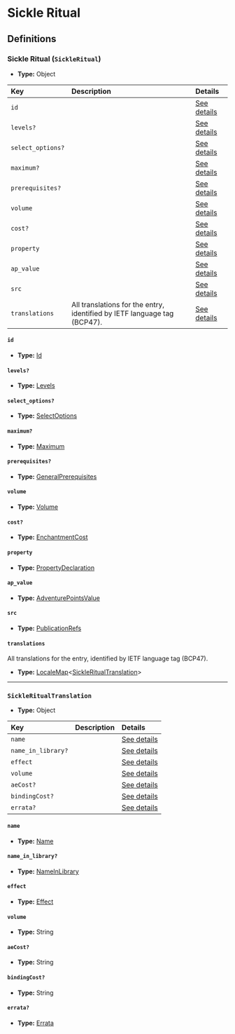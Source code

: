 # Sickle Ritual

## Definitions

### <a name="SickleRitual"></a> Sickle Ritual (`SickleRitual`)

- **Type:** Object

Key | Description | Details
:-- | :-- | :--
`id` |  | <a href="#SickleRitual/id">See details</a>
`levels?` |  | <a href="#SickleRitual/levels">See details</a>
`select_options?` |  | <a href="#SickleRitual/select_options">See details</a>
`maximum?` |  | <a href="#SickleRitual/maximum">See details</a>
`prerequisites?` |  | <a href="#SickleRitual/prerequisites">See details</a>
`volume` |  | <a href="#SickleRitual/volume">See details</a>
`cost?` |  | <a href="#SickleRitual/cost">See details</a>
`property` |  | <a href="#SickleRitual/property">See details</a>
`ap_value` |  | <a href="#SickleRitual/ap_value">See details</a>
`src` |  | <a href="#SickleRitual/src">See details</a>
`translations` | All translations for the entry, identified by IETF language tag (BCP47). | <a href="#SickleRitual/translations">See details</a>

#### <a name="SickleRitual/id"></a> `id`

- **Type:** <a href="#Id">Id</a>

#### <a name="SickleRitual/levels"></a> `levels?`

- **Type:** <a href="#Levels">Levels</a>

#### <a name="SickleRitual/select_options"></a> `select_options?`

- **Type:** <a href="#SelectOptions">SelectOptions</a>

#### <a name="SickleRitual/maximum"></a> `maximum?`

- **Type:** <a href="#Maximum">Maximum</a>

#### <a name="SickleRitual/prerequisites"></a> `prerequisites?`

- **Type:** <a href="../_Prerequisite.md#GeneralPrerequisites">GeneralPrerequisites</a>

#### <a name="SickleRitual/volume"></a> `volume`

- **Type:** <a href="#Volume">Volume</a>

#### <a name="SickleRitual/cost"></a> `cost?`

- **Type:** <a href="#EnchantmentCost">EnchantmentCost</a>

#### <a name="SickleRitual/property"></a> `property`

- **Type:** <a href="#PropertyDeclaration">PropertyDeclaration</a>

#### <a name="SickleRitual/ap_value"></a> `ap_value`

- **Type:** <a href="#AdventurePointsValue">AdventurePointsValue</a>

#### <a name="SickleRitual/src"></a> `src`

- **Type:** <a href="../source/_PublicationRef.md#PublicationRefs">PublicationRefs</a>

#### <a name="SickleRitual/translations"></a> `translations`

All translations for the entry, identified by IETF language tag (BCP47).

- **Type:** <a href="../_LocaleMap.md#LocaleMap">LocaleMap</a>&lt;<a href="#SickleRitualTranslation">SickleRitualTranslation</a>&gt;

---

### <a name="SickleRitualTranslation"></a> `SickleRitualTranslation`

- **Type:** Object

Key | Description | Details
:-- | :-- | :--
`name` |  | <a href="#SickleRitualTranslation/name">See details</a>
`name_in_library?` |  | <a href="#SickleRitualTranslation/name_in_library">See details</a>
`effect` |  | <a href="#SickleRitualTranslation/effect">See details</a>
`volume` |  | <a href="#SickleRitualTranslation/volume">See details</a>
`aeCost?` |  | <a href="#SickleRitualTranslation/aeCost">See details</a>
`bindingCost?` |  | <a href="#SickleRitualTranslation/bindingCost">See details</a>
`errata?` |  | <a href="#SickleRitualTranslation/errata">See details</a>

#### <a name="SickleRitualTranslation/name"></a> `name`

- **Type:** <a href="#Name">Name</a>

#### <a name="SickleRitualTranslation/name_in_library"></a> `name_in_library?`

- **Type:** <a href="#NameInLibrary">NameInLibrary</a>

#### <a name="SickleRitualTranslation/effect"></a> `effect`

- **Type:** <a href="#Effect">Effect</a>

#### <a name="SickleRitualTranslation/volume"></a> `volume`

- **Type:** String

#### <a name="SickleRitualTranslation/aeCost"></a> `aeCost?`

- **Type:** String

#### <a name="SickleRitualTranslation/bindingCost"></a> `bindingCost?`

- **Type:** String

#### <a name="SickleRitualTranslation/errata"></a> `errata?`

- **Type:** <a href="../source/_Erratum.md#Errata">Errata</a>
